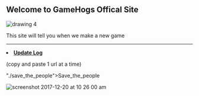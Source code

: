 ## Welcome to GameHogs Offical Site

![drawing 4](https://user-images.githubusercontent.com/33466744/34235836-e7b0df9a-e5b9-11e7-8bdd-f7fb3db62b5e.png)






This site will tell you when we make a new game
________________________________________________________________________________________________________________________________________________________________________________________



<li><strong><a href="./updatelog.html">Update Log</a></strong></li>



















(copy and paste 1 url at a time)


</a></strong></li>"./save_the_people">Save_the_people</a></strong></li>




























![screenshot 2017-12-20 at 10 26 00 am](https://user-images.githubusercontent.com/33466744/34217134-3a915018-e570-11e7-977b-c238bfc6bae2.png)

